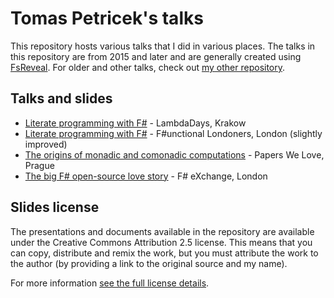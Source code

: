 Tomas Petricek's talks
======================

This repository hosts various talks that I did in various places.
The talks in this repository are from 2015 and later and are generally
created using [FsReveal](http://github.com/fsprojects/FsReveal). For older
and other talks, check out [my other repository](http://github.com/tpetricek/Documents/).

Talks and slides
----------------

 - [Literate programming with F#](http://tpetricek.github.io/Talks/2015/literate-programming/krakow/index.html) - LambdaDays, Krakow
 - [Literate programming with F#](http://tpetricek.github.io/Talks/2015/literate-programming/london/talk.html) - F#unctional Londoners, London (slightly improved)
 - [The origins of monadic and comonadic computations](http://tpetricek.github.io/Talks/2015/pwl-monads-comonads/prague/index.html) - Papers We Love, Prague
 - [The big F# open-source love story](http://tpetricek.github.io/Talks/2015/love-open-source/london/index.html) - F# eXchange, London

Slides license
--------------

The presentations and documents available in the repository are available under the Creative
Commons Attribution 2.5 license.  This means that you can copy, distribute and remix the work,
but you must attribute the work to the author (by providing a link to the original source
and my name).

For more information [see the full license details](http://creativecommons.org/licenses/by/2.5/).
